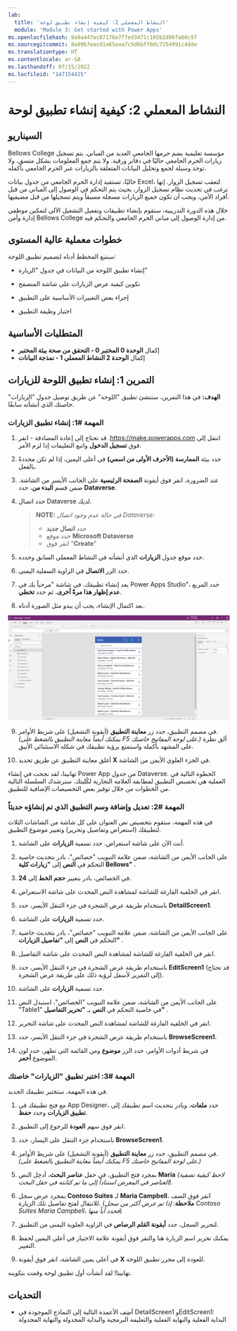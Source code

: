```yaml
---
lab:
  title: 'النشاط المعملي 2: كيفية إنشاء تطبيق لوحة'
  module: 'Module 3: Get started with Power Apps'
ms.openlocfilehash: 9a9a447ac07176e7f7ed3471c105b2d06fa60c97
ms.sourcegitcommit: 8a89b7eacd1a65eaa7c5d6bff0dc7254991c4dde
ms.translationtype: HT
ms.contentlocale: ar-SA
ms.lasthandoff: 07/15/2022
ms.locfileid: "147154425"
---
```

# <a name="lab-2-how-to-build-a-canvas-app"></a>النشاط المعملي 2: كيفية إنشاء تطبيق لوحة

## <a name="scenario"></a>السيناريو

Bellows College مؤسسة تعليمية يضم حرمها الجامعي العديد من المباني. يتم تسجيل زيارات الحرم الجامعي حاليًا في دفاتر ورقية. ولا يتم جمع المعلومات بشكل متسق، ولا توجد وسيلة لجمع وتحليل البيانات المتعلقة بالزيارات عبر الحرم الجامعي بأكمله.

حاليًا، تستفيد إدارة الحرم الجامعي من جدول بيانات Excel، لتعقب تسجيل الزوار. إنها ترغب في تحديث نظام تسجيل الزوار، بحيث يتم التحكم في الوصول إلى المباني من قبل أفراد الأمن، ويجب أن تكون جميع الزيارات مسجلة مسبقاً ويتم تسجيلها من قبل مضيفيها.

خلال هذه الدورة التدريبية، ستقوم بإنشاء تطبيقات وتفعيل التشغيل الآلي لتمكين موظفي إدارة وأمن Bellows College من إدارة الوصول إلى مباني الحرم الجامعي والتحكم فيه.

## <a name="high-level-lab-steps"></a>خطوات معملية عالية المستوى

سنتبع المخطط أدناه لتصميم تطبيق اللوحة:

- إنشاء تطبيق اللوحة من البيانات في جدول "الزيارة"

- تكوين كيفية عرض الزيارات على شاشة المتصفح

- إجراء بعض التغييرات الأساسية على التطبيق

- اختبار وظيفة التطبيق

## <a name="prerequisites"></a>المتطلبات الأساسية

- إكمال **الوحدة 0 المختبر 0 - التحقق من صحة بيئة المختبر**
- إكمال **الوحدة 2 النشاط المعملي 1 - نمذجة البيانات**

## <a name="exercise-1-create-visits-canvas-app"></a>التمرين 1: إنشاء تطبيق اللوحة للزيارات

**الهدف:** في هذا التمرين، ستنشئ تطبيق "اللوحة" عن طريق توصيل جدول "الزيارات" خاصتك الذي أنشأته سابقًا.

### <a name="task-1-create-the-visits-app"></a>المهمة \#1: إنشاء تطبيق الزيارات

1.  انتقل إلى ⁧<https://make.powerapps.com>⁩. قد تحتاج إلى إعادة المصادقة - انقر فوق **تسجيل الدخول** واتبع التعليمات إذا لزم الأمر.

2.  حدد بيئة **الممارسة (الأحرف الأولى من اسمي)** في أعلى اليمين، إذا لم تكن محددةً بالفعل.

3.  عند الضرورة، انقر فوق أيقونة **الصفحة الرئيسية** على الجانب الأيسر من الشاشة. ضمن قسم **البدء من**، حدد **Dataverse**.

4.  حدد اتصال Dataverse لديك.

    > **NOTE:** *في حالة عدم وجود اتصال Dataverse:*
    > - حدد **اتصال جديد**
    > - حدد موقع **Microsoft Dataverse**
    > - انقر فوق "**Create**"

5.  حدد موقع جدول **الزيارات** الذي أنشأته في النشاط المعملي السابق وحدده.

6.  حدد الزر **الاتصال** في الزاوية السفلية اليمنى.

7.  بعد إنشاء تطبيقك، في شاشة "مرحباً بك في Power Apps Studio"، حدد المربع **عدم إظهار هذا مرةً أخرى**، ثم حدد **تخطي**.

8.  بعد اكتمال الإنشاء، يجب أن يبدو مثل الصورة أدناه.

![تطبيق "اللوحة" الذي تم إنشاؤه من بيانات "الزيارة".](media/2-canvas-app-from-data.png)

9. في مصمم التطبيق، حدد زر **معاينة التطبيق** (أيقونة التشغيل) على شريط الأوامر. *(يمكنك أيضاً معاينة التطبيق بالضغط على F5 على لوحة المفاتيح خاصتك.)* ألق نظرة على المشهد بأكمله واستمتع برؤية تطبيقك في شكله الاستثنائي الأنيق.

10. أغلق معاينة التطبيق عن طريق تحديد **X** في الجزء العلوي الأيمن من الشاشة.

تهانينا، لقد نجحت في إنشاء Power App من جدول Dataverse. الخطوة التالية في العملية هي تخصيص التطبيق لمطابقة العلامة التجارية لكُليتك. سترشدك السلسلة التالية من الخطوات من خلال توفير بعض التخصيصات الإضافية للتطبيق.

### <a name="task-2-modify-and-theme-the-newly-created-app"></a>المهمة \#2: تعديل وإضافة وسم التطبيق الذي تم إنشاؤه حديثاً

في هذه المهمة، ستقوم بتخصيص نص العنوان على كل شاشة من الشاشات الثلاث لتطبيقك (استعراض وتفاصيل وتحرير) وتغيير موضوع التطبيق.

1.  أنت الآن على شاشة استعراض. حدد تسمية **الزيارات** على الشاشة.

1.  على الجانب الأيمن من الشاشة، ضمن علامة التبويب "خصائص"، بادر بتحديث خاصية التحكم في **النص** إلى **"زيارات كلية Bellows"** .

1. في الخصائص، بادر بتغيير **حجم الخط** إلى **24**.

1.  انقر في الخلفية الفارغة للشاشة لمشاهدة النص المحدث على شاشة الاستعراض.

1.  باستخدام طريقة عرض الشجرة في جزء التنقل الأيسر، حدد **DetailScreen1**.

1.  حدد تسمية **الزيارات** على الشاشة.

1.  على الجانب الأيمن من الشاشة، ضمن علامة التبويب "خصائص"، بادر بتحديث خاصية التحكم في **النص** إلى **"تفاصيل الزيارات"** .

1.  انقر في الخلفية الفارغة للشاشة لمشاهدة النص المحدث على شاشة التفاصيل.

1.  باستخدام طريقة عرض الشجرة في جزء التنقل الأيسر، حدد **EditScreen1** (قد تحتاج إلى التمرير لأسفل لرؤية ذلك على طريقة عرض الشجرة).

1.  حدد تسمية **الزيارات** على الشاشة.

1.  على الجانب الأيمن من الشاشة، ضمن علامة التبويب "الخصائص"، استبدل النص "Table1" في خاصية التحكم في **النص** بـ **"تحرير التفاصيل"** .

1.  انقر في الخلفية الفارغة للشاشة لمشاهدة النص المحدث على شاشة التحرير.

1. باستخدام طريقة عرض الشجرة في جزء التنقل الأيسر، حدد **BrowseScreen1**.

1. في شريط أدوات الأوامر، حدد الزر **موضوع** ومن القائمة التي تظهر، حدد لون الموضوع **أحمر**.

### <a name="task-3-test-your-visits-app"></a>المهمة \#3: اختبر تطبيق "الزيارات" خاصتك

في هذه المهمة، ستختبر تطبيقك الجديد.

1.  مع فتح تطبيقك في App Designer، حدد **ملفات**، وبادر بتحديث اسم تطبيقك إلى **تطبيق الزيارات** وحدد **حفظ**.

2.  انقر فوق سهم **العودة** للرجوع إلى التطبيق.

3.  باستخدام جزء التنقل على اليسار، حدد **BrowseScreen1**.

4.  في مصمم التطبيق، حدد زر **معاينة التطبيق** (أيقونة التشغيل) على شريط الأوامر. *(يمكنك أيضاً معاينة التطبيق بالضغط على F5 على لوحة المفاتيح خاصتك.)*

4.  بمجرد فتح التطبيق، في حقل **عناصر البحث**، أدخِل النص **Maria**
     *(لاحظ كيفية تصفية العناصر في المعرض استناداً إلى ما تم كتابته في حقل البحث).*

5.  بمجرد عرض سجل **Contoso Suites** لـ **Maria Campbell**، انقر فوق الصف للانتقال لفتح تفاصيل تلك الزيارة. (**ملاحظة**: *إذا تم عرض أكثر من سجل Contoso Suites Maria Campbell، فحدد أياً منها*)

6.  لتحرير السجل، حدد **أيقونة القلم الرصاص** في الزاوية العلوية اليمنى من التطبيق.

7.  يمكنك تحرير اسم الزيارة هنا والنقر فوق أيقونة علامة الاختيار في أعلى اليمين لحفظ التغيير.

8.  في أعلى يمين الشاشة، انقر فوق أيقونة **X** للعودة إلى محرر تطبيق اللوحة.

تهانينا! لقد أنشأت أول تطبيق لوحة وقمت بتكوينه.

## <a name="challenges"></a>التحديات

- أضِف الأعمدة التالية إلى النماذج الموجودة في DetailScreen1 وEditScreen1: البداية الفعلية والنهاية الفعلية والتعليمة البرمجية والبداية المجدولة والنهاية المجدولة